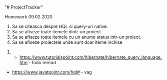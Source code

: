 "# ProjectTracker" 

Homework 09.02.2020
1. Sa se citeasca despre HQL si query-uri native.
2. Sa se afiseze toate itemele dintr-un proiect.
3. Sa se afiseze toate itemele cu un anume status intr-un proiect.
4. Sa se afiseze proiectele unde sunt doar iteme inchise

1) - https://www.tutorialspoint.com/hibernate/hibernate_query_language.htm - todo reread
- https://www.javatpoint.com/hql# - vag